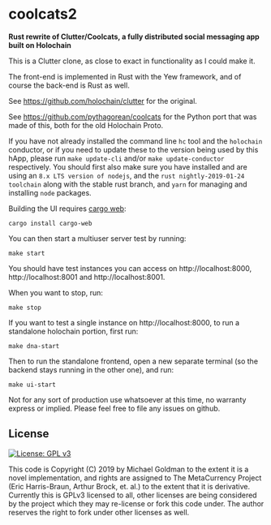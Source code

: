 # coolcats2
**Rust rewrite of Clutter/Coolcats, a fully distributed social messaging app built on Holochain**

This is a Clutter clone, as close to exact in functionality as I could make it.

The front-end is implemented in Rust with the Yew framework, and of course the back-end is Rust as well.

See https://github.com/holochain/clutter for the original.

See https://github.com/pythagorean/coolcats for the Python port that was made of this, both for the old Holochain Proto.

If you have not already installed the command line `hc` tool and the `holochain` conductor, or if you need to update
these to the version being used by this hApp, please run `make update-cli` and/or `make update-conductor` respectively.
You should first also make sure you have installed and are using an `8.x LTS version of nodejs`, and the 
`rust nightly-2019-01-24 toolchain` along with the stable rust branch, and `yarn` for managing and installing `node`
packages.

Building the UI requires [cargo web](https://github.com/koute/cargo-web):

    cargo install cargo-web

You can then start a multiuser server test by running:

    make start

You should have test instances you can access on http://localhost:8000, http://localhost:8001 and http://localhost:8001.

When you want to stop, run:

    make stop

If you want to test a single instance on http://localhost:8000, to run a standalone holochain portion, first run:

    make dna-start

Then to run the standalone frontend, open a new separate terminal (so the backend stays running in the other one), 
and run:

    make ui-start

Not for any sort of production use whatsoever at this time, no warranty express or implied. Please feel free to file
any issues on github.

## License
[![License: GPL v3](https://img.shields.io/badge/License-GPL%20v3-blue.svg)](http://www.gnu.org/licenses/gpl-3.0)

This code is Copyright (C) 2019 by Michael Goldman to the extent it is a novel implementation, and rights are
assigned to The MetaCurrency Project (Eric Harris-Braun, Arthur Brock, et. al.) to the extent that it is derivative.
Currently this is GPLv3 licensed to all, other licenses are being considered by the project which they may
re-license or fork this code under. The author reserves the right to fork under other licenses as well.
